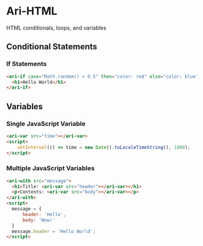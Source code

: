 # Ari-HTML
HTML conditionals, loops, and variables
## Conditional Statements
### If Statements
```html
<ari-if case="Math.random() > 0.5" then="color: red" else="color: blue">
  <h1>Hello World</h1>
</ari-if>
```
## Variables
### Single JavaScript Variable
```html
<ari-var src="time"></ari-var>
<script>
    setInterval(() => time = new Date().toLocaleTimeString(), 1000);
</script>
```

### Multiple JavaScript Variables
```html
<ari-with src="message">
  <h1>Title: <ari-var src="header"></ari-var></h1>
  <p>Contents: <ari-var src="body"></ari-var></p>
</ari-with>
<script>
  message = {
      header: 'Hello',
      body: 'Wow!'
  }
  message.header = 'Hello World';  
</script>
```
